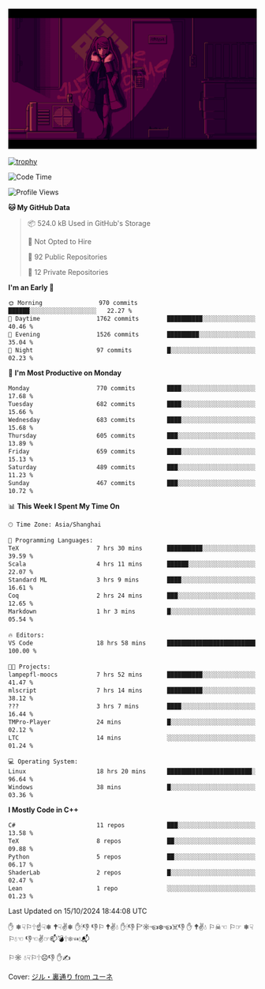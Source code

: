 ![](imgs/main.png)

[![trophy](https://github-profile-trophy.vercel.app/?username=NeilKleistGao&theme=dracula)](https://github.com/ryo-ma/github-profile-trophy)

<!--START_SECTION:waka-->
![Code Time](http://img.shields.io/badge/Code%20Time-1%2C387%20hrs%2037%20mins-blue)

![Profile Views](http://img.shields.io/badge/Profile%20Views-0-blue)

**🐱 My GitHub Data** 

> 📦 524.0 kB Used in GitHub's Storage 
 > 
> 🚫 Not Opted to Hire
 > 
> 📜 92 Public Repositories 
 > 
> 🔑 12 Private Repositories 
 > 
**I'm an Early 🐤** 

```text
🌞 Morning                970 commits         ██████░░░░░░░░░░░░░░░░░░░   22.27 % 
🌆 Daytime                1762 commits        ██████████░░░░░░░░░░░░░░░   40.46 % 
🌃 Evening                1526 commits        █████████░░░░░░░░░░░░░░░░   35.04 % 
🌙 Night                  97 commits          █░░░░░░░░░░░░░░░░░░░░░░░░   02.23 % 
```
📅 **I'm Most Productive on Monday** 

```text
Monday                   770 commits         ████░░░░░░░░░░░░░░░░░░░░░   17.68 % 
Tuesday                  682 commits         ████░░░░░░░░░░░░░░░░░░░░░   15.66 % 
Wednesday                683 commits         ████░░░░░░░░░░░░░░░░░░░░░   15.68 % 
Thursday                 605 commits         ███░░░░░░░░░░░░░░░░░░░░░░   13.89 % 
Friday                   659 commits         ████░░░░░░░░░░░░░░░░░░░░░   15.13 % 
Saturday                 489 commits         ███░░░░░░░░░░░░░░░░░░░░░░   11.23 % 
Sunday                   467 commits         ███░░░░░░░░░░░░░░░░░░░░░░   10.72 % 
```


📊 **This Week I Spent My Time On** 

```text
🕑︎ Time Zone: Asia/Shanghai

💬 Programming Languages: 
TeX                      7 hrs 30 mins       ██████████░░░░░░░░░░░░░░░   39.59 % 
Scala                    4 hrs 11 mins       ██████░░░░░░░░░░░░░░░░░░░   22.07 % 
Standard ML              3 hrs 9 mins        ████░░░░░░░░░░░░░░░░░░░░░   16.61 % 
Coq                      2 hrs 24 mins       ███░░░░░░░░░░░░░░░░░░░░░░   12.65 % 
Markdown                 1 hr 3 mins         █░░░░░░░░░░░░░░░░░░░░░░░░   05.54 % 

🔥 Editors: 
VS Code                  18 hrs 58 mins      █████████████████████████   100.00 % 

🐱‍💻 Projects: 
lampepfl-moocs           7 hrs 52 mins       ██████████░░░░░░░░░░░░░░░   41.47 % 
mlscript                 7 hrs 14 mins       ██████████░░░░░░░░░░░░░░░   38.12 % 
???                      3 hrs 7 mins        ████░░░░░░░░░░░░░░░░░░░░░   16.44 % 
TMPro-Player             24 mins             █░░░░░░░░░░░░░░░░░░░░░░░░   02.12 % 
LTC                      14 mins             ░░░░░░░░░░░░░░░░░░░░░░░░░   01.24 % 

💻 Operating System: 
Linux                    18 hrs 20 mins      ████████████████████████░   96.64 % 
Windows                  38 mins             █░░░░░░░░░░░░░░░░░░░░░░░░   03.36 % 
```

**I Mostly Code in C++** 

```text
C#                       11 repos            ███░░░░░░░░░░░░░░░░░░░░░░   13.58 % 
TeX                      8 repos             ██░░░░░░░░░░░░░░░░░░░░░░░   09.88 % 
Python                   5 repos             ██░░░░░░░░░░░░░░░░░░░░░░░   06.17 % 
ShaderLab                2 repos             █░░░░░░░░░░░░░░░░░░░░░░░░   02.47 % 
Lean                     1 repo              ░░░░░░░░░░░░░░░░░░░░░░░░░   01.23 % 
```




 Last Updated on 15/10/2024 18:44:08 UTC
<!--END_SECTION:waka-->

✋ ❄☟⚐🕆☝☟❄ 🕈☟✌❄ ✋🕯👎 👎⚐ 🕈✌💧 ✋🕯👎 🏱☼☜❄☜☠👎 ✋ 🕈✌💧 ⚐☠☜ ⚐☞ ❄☟⚐💧☜ 👎☜✌☞📫💣🕆❄☜💧📬

⚐☼ 💧☟⚐🕆☹👎 ✋✍

Cover: [ジル・裏通り from ユーネ](https://www.pixiv.net/artworks/62127066)
